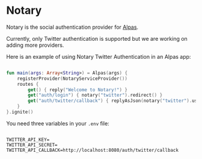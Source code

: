 # Notary

Notary is the social authentication provider for [Alpas](https://alpas.dev).

Currently, only Twitter authentication is supported but we are working on adding more providers.

Here is an example of using Notary Twitter Authentication in an Alpas app:

```kotlin

fun main(args: Array<String>) = Alpas(args) {
    registerProvider(NotaryServiceProvider())
    routes {
        get() { reply("Welcome to Notary!") }
        get("auth/login") { notary("twitter").redirect() }
        get("auth/twitter/callback") { replyAsJson(notary("twitter").user()) }
    }
}.ignite()

```

You need three variables in your `.env` file:

```

TWITTER_API_KEY=
TWITTER_API_SECRET=
TWITTER_API_CALLBACK=http://localhost:8080/auth/twitter/callback

```
